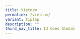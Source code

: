 ```yaml
---
title: Vietnam
permalink: /vietnam/
variant: tiptap
description: ""
third_nav_title: IJ Goes Global
---
```

